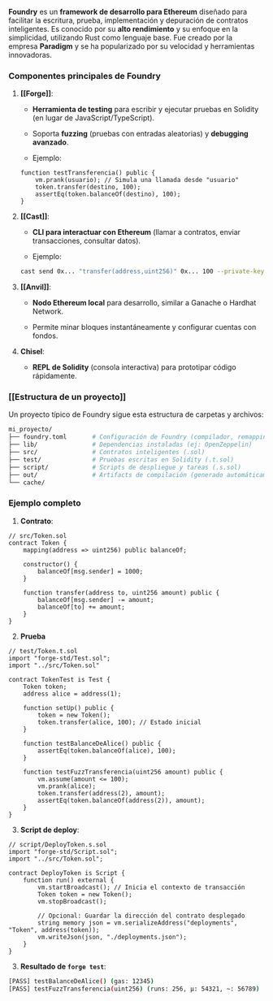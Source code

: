 **Foundry** es un **framework de desarrollo para Ethereum** diseñado para facilitar la escritura, prueba, implementación y depuración de contratos inteligentes. Es conocido por su **alto rendimiento** y su enfoque en la simplicidad, utilizando Rust como lenguaje base. Fue creado por la empresa **Paradigm** y se ha popularizado por su velocidad y herramientas innovadoras.

### **Componentes principales de Foundry**

1. **[[Forge]]**:
    
    - **Herramienta de testing** para escribir y ejecutar pruebas en Solidity (en lugar de JavaScript/TypeScript).
        
    - Soporta **fuzzing** (pruebas con entradas aleatorias) y **debugging avanzado**.
        
    - Ejemplo:
	    
	```Solidity
	function testTransferencia() public {
		vm.prank(usuario); // Simula una llamada desde "usuario"
		token.transfer(destino, 100);
		assertEq(token.balanceOf(destino), 100);
	}
	```
        
2. **[[Cast]]**:
    
    - **CLI para interactuar con Ethereum** (llamar a contratos, enviar transacciones, consultar datos).
        
    - Ejemplo:
        
	```Bash
	cast send 0x... "transfer(address,uint256)" 0x... 100 --private-key ...
	```
        
3. **[[Anvil]]**:
    
    - **Nodo Ethereum local** para desarrollo, similar a Ganache o Hardhat Network.
        
    - Permite minar bloques instantáneamente y configurar cuentas con fondos.
        
4. **Chisel**:
    
    - **REPL de Solidity** (consola interactiva) para prototipar código rápidamente.


### **[[Estructura de un proyecto]]**

Un proyecto típico de Foundry sigue esta estructura de carpetas y archivos:

```Bash
mi_proyecto/
├── foundry.toml       # Configuración de Foundry (compilador, remappings, etc.)
├── lib/               # Dependencias instaladas (ej: OpenZeppelin)
├── src/               # Contratos inteligentes (.sol)
├── test/              # Pruebas escritas en Solidity (.t.sol)
├── script/            # Scripts de despliegue y tareas (.s.sol)
├── out/               # Artifacts de compilación (generado automáticamente)
└── cache/
```
### **Ejemplo completo**

1. **Contrato**:
```Solidity
// src/Token.sol
contract Token {
    mapping(address => uint256) public balanceOf;
    
    constructor() {
        balanceOf[msg.sender] = 1000;
    }
    
    function transfer(address to, uint256 amount) public {
        balanceOf[msg.sender] -= amount;
        balanceOf[to] += amount;
    }
}
```

2. **Prueba**

```Solidity
// test/Token.t.sol
import "forge-std/Test.sol";
import "../src/Token.sol"

contract TokenTest is Test {
    Token token;
    address alice = address(1);
    
    function setUp() public {
        token = new Token();
        token.transfer(alice, 100); // Estado inicial
    }
    
    function testBalanceDeAlice() public {
        assertEq(token.balanceOf(alice), 100);
    }
    
    function testFuzzTransferencia(uint256 amount) public {
        vm.assume(amount <= 100);
        vm.prank(alice);
        token.transfer(address(2), amount);
        assertEq(token.balanceOf(address(2)), amount);
    }
}
```

3. **Script de deploy**:

```Solidity
// script/DeployToken.s.sol
import "forge-std/Script.sol";
import "../src/Token.sol";

contract DeployToken is Script {
    function run() external {
        vm.startBroadcast(); // Inicia el contexto de transacción
        Token token = new Token();
        vm.stopBroadcast();
        
        // Opcional: Guardar la dirección del contrato desplegado
        string memory json = vm.serializeAddress("deployments", "Token", address(token));
        vm.writeJson(json, "./deployments.json");
    }
}
```
3. **Resultado de `forge test`**:

```Bash
[PASS] testBalanceDeAlice() (gas: 12345)
[PASS] testFuzzTransferencia(uint256) (runs: 256, μ: 54321, ~: 56789)
```